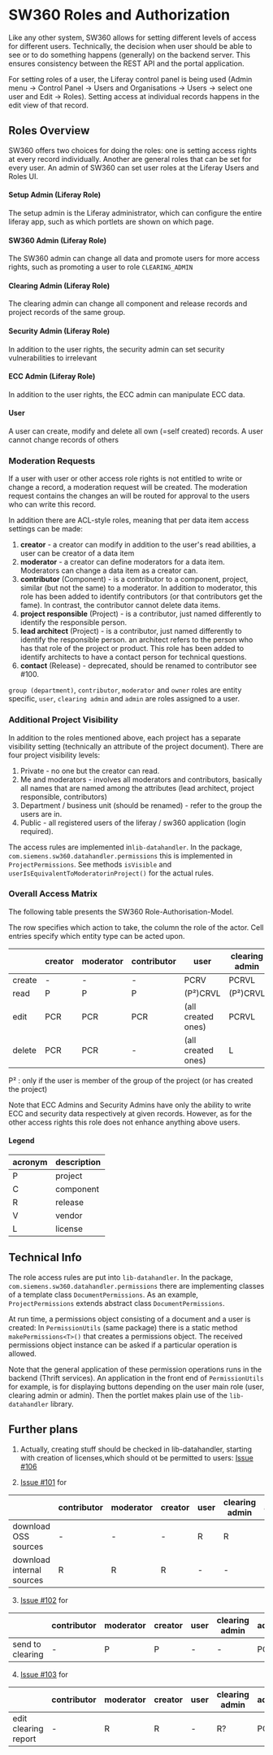 # SW360 Roles and Authorization

Like any other system, SW360 allows for setting different levels of access for different users. Technically, the decision when user should be able to see or to do something happens (generally) on the backend server. This ensures consistency between the REST API and the portal application.

For setting roles of a user, the Liferay control panel is being used (Admin menu -> Control Panel -> Users and Organisations -> Users -> select one user and Edit -> Roles). Setting access at individual records happens in the edit view of that record.

## Roles Overview

SW360 offers two choices for doing the roles: one is setting access rights at every record individually. Another are general roles that can be set for every user. An admin of SW360 can set user roles at the Liferay Users and Roles UI.

#### Setup Admin (Liferay Role)

The setup admin is the Liferay administrator, which can configure the entire liferay app, such as which portlets are shown on which page.

#### SW360 Admin (Liferay Role)

The SW360 admin can change all data and promote users for more access rights, such as promoting a user to role `CLEARING_ADMIN`

#### Clearing Admin (Liferay Role)

The clearing admin can change all component and release records and project records of the same group.

#### Security Admin (Liferay Role)

In addition to the user rights, the security admin can set security vulnerabilities to irrelevant

#### ECC Admin (Liferay Role)

In addition to the user rights, the ECC admin can manipulate ECC data.

#### User

A user can create, modify and delete all own (=self created) records. A user cannot change records of others

### Moderation Requests

If a user with user or other access role rights is not entitled to write or change a record, a moderation request will be created. The moderation request contains the changes an will be routed for approval to the users who can write this record.

In addition there are ACL-style roles, meaning that per data item access settings can be made:

1. **creator** - a creator can modify in addition to the user's read abilities, a user can be creator of a data item
2. **moderator** - a creator can define moderators for a data item. Moderators can change a data item as a creator can. 
3. **contributor** (Component) - is a contributor to a component, project, similar (but not the same) to a moderator. In addition to moderator, this role has been added to identify contributors (or that contributors get the fame).
In contrast, the contributor cannot delete data items.
5. **project responsible** (Project) - is a contributor, just named differently to identify the responsible person.
6. **lead architect** (Project) - is a contributor, just named differently to identify the responsible person. an architect refers to the person who has that role of the project or product. This role has been added to identify architects to have a contact person for technical questions.
7. **contact** (Release) - deprecated, should be renamed to contributor see #100.

`group (department)`, `contributor`, `moderator` and `owner` roles are entity specific, `user`, `clearing admin` and `admin` are roles assigned to a user.

### Additional Project Visibility

In addition to the roles mentioned above, each project has a separate visibility setting (technically an attribute of the project document). There are four project visibility levels:

1. Private - no one but the creator can read.
2. Me and moderators - involves all moderators and contributors, basically all names that are named among the attributes (lead architect, project responsible, contributors)
3. Department / business unit (should be renamed) - refer to the group the users are in.
4. Public - all registered users of the liferay / sw360 application (login required).

The access rules are implemented in`lib-datahandler`. In the package, `com.siemens.sw360.datahandler.permissions` this is implemented in `ProjectPermissions`. See methods `isVisible` and `userIsEquivalentToModeratorinProject()` for the actual rules.

### Overall Access Matrix

The following table presents the SW360 Role-Authorisation-Model.

The row specifies which action to take, the column the role of the actor. Cell entries specify which entity type can be acted upon.

|     | creator | moderator | contributor | user | clearing admin | (sw360)admin |
| --- | ----------- | --------- | ----- | ---- | -------- | ----- |
| create | - | - | - | PCRV | PCRVL | PCRVL |
| read | P | P | P | (P²)CRVL | (P²)CRVL | PCRVL |
| edit | PCR | PCR | PCR | (all created ones) | PCRVL | PCRVL |
| delete | PCR | PCR | - | (all created ones)  | L | PCRVL |

P² : only if the user is member of the group of the project (or has created the project)

Note that ECC Admins and Security Admins have only the ability to write ECC and security data respectively at given records. However, as for the other access rights this role does not enhance anything above users.

#### Legend

| acronym | description |
| ------- | ----------- |
| P | project |
| C | component|
| R | release |
| V | vendor |
| L | license |

## Technical Info

The role access rules are put into `lib-datahandler`. In the package, `com.siemens.sw360.datahandler.permissions` there are implementing classes of a template class `DocumentPermissions`. As an example, `ProjectPermissions` extends abstract class `DocumentPermissions`.

At run time, a permissions object consisting of a document and a user is created: In `PermissionUtils` (same package) there is a static method `makePermissions<T>()` that creates a permissions object. The received permissions object instance can be asked if a particular operation is allowed.

Note that the general application of these permission operations runs in the backend (Thrift services). An application in the front end of `PermissionUtils` for example, is for displaying buttons depending on the user main role (user, clearing admin or admin). Then the portlet makes plain use of the `lib-datahandler` library.

## Further plans

1. Actually, creating stuff should be checked in lib-datahandler, starting with creation of licenses,which should ot be permitted to users: [Issue #106](https://github.com/siemens/sw360portal/issues/106)

2. [Issue #101](https://github.com/siemens/sw360portal/issues/101) for

|     | contributor | moderator | creator | user | clearing admin | admin |
| --- | ----------- | --------- | ----- | ---- | -------- | ----- |
| download OSS sources | - | - | - | R | R | R |
| download internal sources | R | R | R | - | - | R |

3. [Issue #102](https://github.com/siemens/sw360portal/issues/102) for

|     | contributor | moderator | creator | user | clearing admin | admin |
| --- | ----------- | --------- | ----- | ---- | -------- | ----- |
| send to clearing | - | P | P | - | - | PCRL |

4. [Issue #103](https://github.com/siemens/sw360portal/issues/103) for

|     | contributor | moderator | creator | user | clearing admin | admin |
| --- | ----------- | --------- | ----- | ---- | -------- | ----- |
| edit clearing report | - | R | R | - | R? | PCRL |




